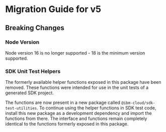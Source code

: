 # Migration Guide for v5

## Breaking Changes

### Node Version
Node version 16 is no longer supported - 18 is the minimum version supported.

### SDK Unit Test Helpers
The formerly available helper functions exposed in this package have been removed. These
functions were intended for use in the unit tests of a generated SDK project.

The functions are now present in a new package called `@ibm-cloud/sdk-test-utilities`.
To continue using the helper functions in SDK test code, install this new package as a
development dependency and import the functions from there. The interface and functions
remain completely identical to the functions formerly exposed in this package.

